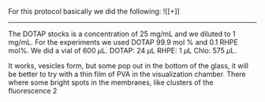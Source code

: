 For this protocol basically we did the following:
![[+]]

---
The DOTAP stocks is a concentration of $25$ mg/mL and we diluted to $1$ mg/mL.
For the experiments we used DOTAP 99.9 mol % and 0.1 RHPE mol%. 
We did a vial of 600 $\mu$L. 
DOTAP: 24 $\mu$L 
RHPE: 1 $\mu$L 
Chlo: 575 $\mu$L.

It works, vesicles form, but some pop out in the bottom of the glass, it will be better to try with a thin film of PVA in the visualization chamber. 
There where some bright spots in the membranes, like clusters of the fluorescence 2